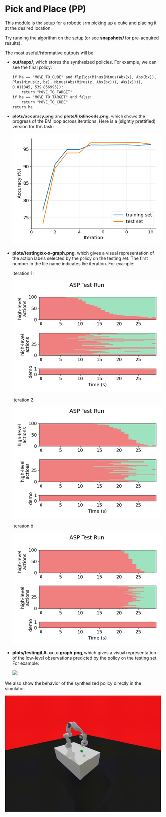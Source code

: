 # Pick and Place (PP)

This module is the setup for a robotic arm picking up a cube and placing it at the desired location.

Try running the algorithm on the setup (or see **snapshots/** for pre-acquired results).

The most useful/informative outputs will be:
- **out/aspx/**, which stores the synthesized policies. For example, we can see the final policy:
    ```
    if ha == "MOVE_TO_CUBE" and flp(lgs(Minus(Minus(Abs(x), Abs(bx)), Plus(Minus(z, bz), Minus(Abs(Minus(z, Abs(bx))), Abs(x)))), 0.011845, 539.856995)):
        return "MOVE_TO_TARGET"
    if ha == "MOVE_TO_TARGET" and false:
        return "MOVE_TO_CUBE"
    return ha
    ```

- **plots/accuracy.png** and **plots/likelihoods.png**, which shows the progress of the EM loop across iterations. Here is a (slightly prettified) version for this task:

    ![](../assets/PP_plots/accuracy-alt.png)

- **plots/testing/xx-x-graph.png**, which gives a visual representation of the action labels selected by the policy on the testing set. The first number in the file name indicates the iteration. For example:

    Iteration 1:

    ![](../assets/PP_plots/1-1-graph.png)

    Iteration 2:

    ![](../assets/PP_plots/2-1-graph.png)

    Iteration 8:

    ![](../assets/PP_plots/8-1-graph.png)

- **plots/testing/LA-xx-x-graph.png**, which gives a visual representation of the low-level observations predicted by the policy on the testing set. For example:

    ![](../assets/PP_plots/LA-8-2-graph.png)

We also show the behavior of the synthesized policy directly in the simulator.

![](../assets/PP_plots/plunder.gif)
